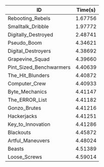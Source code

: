 |ID|Time(s)|
|-|-|
|Rebooting_Rebels|1.67756|
|Smalltalk_Dribble|1.97772|
|Digitally_Destroyed|2.48741|
|Pseudo_Boom|4.34621|
|Digital_Destroyers|4.38692|
|Grapevine_Squad|4.39660|
|Pint_Sized_Benchwarmers|4.40639|
|The_Hit_Blunders|4.40872|
|Computer_Crew|4.40933|
|Byte_Mechanics|4.41147|
|The_ERROR_List|4.41182|
|Gonzo_Brutes|4.41216|
|Hackerjacks|4.41251|
|Key_to_Innovation|4.41286|
|Blackouts|4.45872|
|Artful_Maneuvers|4.48024|
|Beasts|4.51389|
|Loose_Screws|4.59014|

